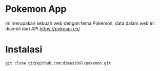# Pokemon App
Ini merupakan sebuah web dengan tema Pokemon, data dalam web ini diambil dari API https://pokeapi.co/

# Instalasi
    git clone git@github.com:dimas3007/pokemon.git
